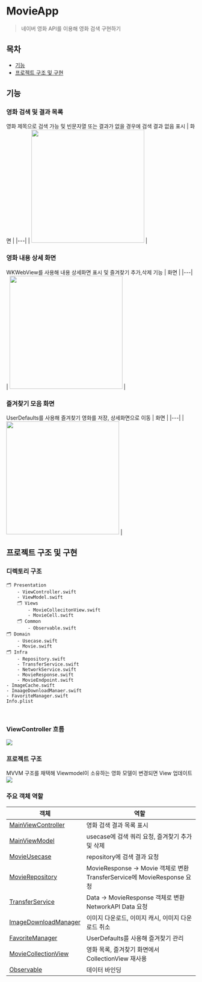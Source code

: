 # MovieApp
> 네이버 영화 API를 이용해 영화 검색 구현하기

## 목차
- [기능](#기능)
- [프로젝트 구조 및  구현](#프로젝트-구조-및-구현)

## 기능
### 영화 검색 및 결과 목록
영화 제목으로 검색 가능 및 빈문자열 또는 결과가 없을 경우에 검색 결과 없음 표시
| 화면 |
|---|
| <img src=https://user-images.githubusercontent.com/38883364/153869642-2e8722fc-1f8a-4db9-81f8-60ce25b356bc.gif width=300> |

### 영화 내용 상세 화면
WKWebView를 사용해 내용 상세화면 표시 및 즐겨찾기 추가,삭제 기능
| 화면 |
|---|
| <img src="https://user-images.githubusercontent.com/38883364/153870910-474ba80e-8acc-417e-9679-a6cb532d19d4.gif" width=300> |

### 즐겨찾기 모음 화면
UserDefaults를 사용해 즐겨찾기 영화를 저장, 상세화면으로 이동 
| 화면 |
|---|
| <img src="https://user-images.githubusercontent.com/38883364/153871422-59b7d582-c10f-4e5e-bf83-a00223afe3bf.gif" width=300> |


## 프로젝트 구조 및  구현
### 디렉토리 구조
```
🗂 Presentation
    - ViewController.swift
    - ViewModel.swift
    🗂 Views
        - MovieCollecitonView.swift
        - MovieCell.swift
    🗂 Common
        - Observable.swift
🗂 Domain
    - Usecase.swift
    - Movie.swift
🗂 Infra
    - Repository.swift
    - TransferService.swift
    - NetworkService.swift
    - MovieResponse.swift
    - MovieEndpoint.swift
- ImageCache.swift
- ImaageDownloadManaer.swift
- FavoriteManager.swift
Info.plist
```
<br/>

### ViewController 흐름
<img src="https://user-images.githubusercontent.com/38883364/153873682-b5edef7a-edad-4e9b-84ab-8183223b8531.png">

### 프로젝트 구조
MVVM 구조를 채택해 Viewmodel이 소유하는 영화 모델이 변경되면 View 업데이트
<img src="https://user-images.githubusercontent.com/38883364/153875626-19262388-352b-4d8a-b7db-8e67836362b6.png">

### 주요 객체 역할
| 객체  |  역할 |
|---|---|
| [MainViewController](./MovieApp/MovieApp/Presentation/MainViewController.swift)  | 영화 검색 결과 목록 표시  |
|  [MainViewModel](./MovieApp/MovieApp/Presentation/MainViewModel.swift) | usecase에 검색 쿼리 요청, 즐겨찾기 추가 및 삭제 |
|  [MovieUsecase](./MovieApp/MovieApp/Domain/MovieUsecase.swift) |  repository에 검색 결과 요청 |
|  [MovieRepository](./MovieApp/MovieApp/Infra/MovieRepository.swift) | MovieResponse -> Movie 객체로 변환<br> TransferService에 MovieResponse 요청 |
|  [TransferService](./MovieApp/MovieApp/Infra/TransferService.swift)  |  Data -> MovieResponse 객체로 변환<br> NetworkAPI Data 요청 |
|  [ImageDownloadManager](./MovieApp/MovieApp/ImageDownloadManager.swift)  |  이미지 다운로드, 이미지 캐시, 이미지 다운로드 취소 |
|  [FavoriteManager](./MovieApp/MovieApp/FavoriteManager.swift)  |  UserDefaults를 사용해 즐겨찾기 관리 |
|  [MovieCollectionView](./MovieApp/MovieApp/Presentation/Views/MovieCollectionView.swift)  |  영화 목록, 즐겨찾기 화면에서 CollectionView 재사용 |
|  [Observable](./MovieApp/MovieApp/Presentation/Common/Observable.swift)  |  데이터 바인딩 |

